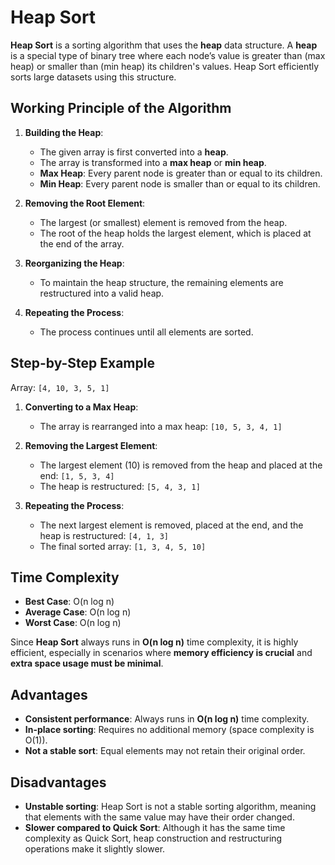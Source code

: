# Heap Sort

**Heap Sort** is a sorting algorithm that uses the **heap** data structure. A **heap** is a special type of binary tree where each node’s value is greater than (max heap) or smaller than (min heap) its children's values. Heap Sort efficiently sorts large datasets using this structure.

## Working Principle of the Algorithm

1. **Building the Heap**:
   - The given array is first converted into a **heap**.
   - The array is transformed into a **max heap** or **min heap**.
   - **Max Heap**: Every parent node is greater than or equal to its children.
   - **Min Heap**: Every parent node is smaller than or equal to its children.

2. **Removing the Root Element**:
   - The largest (or smallest) element is removed from the heap.
   - The root of the heap holds the largest element, which is placed at the end of the array.

3. **Reorganizing the Heap**:
   - To maintain the heap structure, the remaining elements are restructured into a valid heap.

4. **Repeating the Process**:
   - The process continues until all elements are sorted.

## Step-by-Step Example

Array: `[4, 10, 3, 5, 1]`

1. **Converting to a Max Heap**:
   - The array is rearranged into a max heap: `[10, 5, 3, 4, 1]`
   
2. **Removing the Largest Element**:
   - The largest element (10) is removed from the heap and placed at the end: `[1, 5, 3, 4]`
   - The heap is restructured: `[5, 4, 3, 1]`

3. **Repeating the Process**:
   - The next largest element is removed, placed at the end, and the heap is restructured: `[4, 1, 3]`
   - The final sorted array: `[1, 3, 4, 5, 10]`

## Time Complexity

- **Best Case**: O(n log n)
- **Average Case**: O(n log n)
- **Worst Case**: O(n log n)

Since **Heap Sort** always runs in **O(n log n)** time complexity, it is highly efficient, especially in scenarios where **memory efficiency is crucial** and **extra space usage must be minimal**.

## Advantages

- **Consistent performance**: Always runs in **O(n log n)** time complexity.
- **In-place sorting**: Requires no additional memory (space complexity is O(1)).
- **Not a stable sort**: Equal elements may not retain their original order.

## Disadvantages

- **Unstable sorting**: Heap Sort is not a stable sorting algorithm, meaning that elements with the same value may have their order changed.
- **Slower compared to Quick Sort**: Although it has the same time complexity as Quick Sort, heap construction and restructuring operations make it slightly slower.
